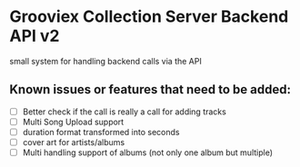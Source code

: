# Grooviex Collection Server Backend API v2
small system for handling backend calls via the API

## Known issues or features that need to be added: 
- [ ] Better check if the call is really a call for adding tracks
- [ ] Multi Song Upload support
- [ ] duration format transformed into seconds
- [ ] cover art for artists/albums
- [ ] Multi handling support of albums (not only one album but multiple)